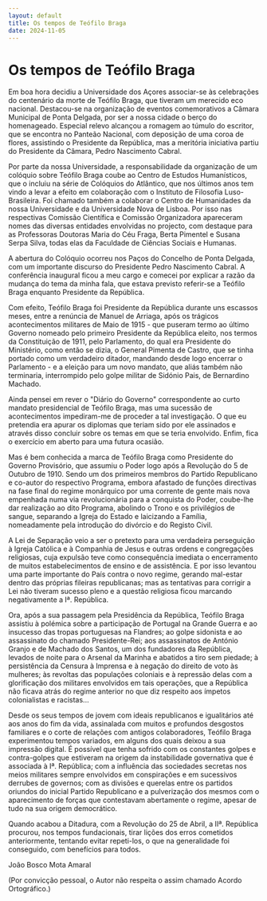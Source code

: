 ```yaml
---
layout: default
title: Os tempos de Teófilo Braga
date: 2024-11-05
---
```

# Os tempos de Teófilo Braga

Em boa hora decidiu a Universidade dos Açores associar-se às celebrações do centenário da morte de Teófilo Braga, que tiveram um merecido eco nacional. Destacou-se na organização de eventos comemorativos a Câmara Municipal de Ponta Delgada, por ser a nossa cidade o berço do homenageado. Especial relevo alcançou a romagem ao túmulo do escritor, que se encontra no Panteão Nacional, com deposição de uma coroa de flores, assistindo o Presidente da República, mas a meritória iniciativa partiu do Presidente da Câmara, Pedro Nascimento Cabral. 


Por parte da nossa Universidade, a responsabilidade da organização de um colóquio sobre Teófilo Braga coube ao Centro de Estudos Humanísticos, que o incluiu na série de Colóquios do Atlântico, que nos últimos anos tem vindo a levar a efeito em colaboração com o Instituto de Filosofia Luso-Brasileira. Foi chamado também a colaborar o Centro de Humanidades da nossa Universidade e da Universidade Nova de Lisboa. Por isso nas respectivas Comissão Científica e Comissão Organizadora apareceram nomes das diversas entidades envolvidas no projecto, com destaque para as Professoras Doutoras Maria do Céu Fraga, Berta Pimentel e Susana Serpa Silva, todas elas da Faculdade de Ciências Sociais e Humanas. 


A abertura do Colóquio ocorreu nos Paços do Concelho de Ponta Delgada, com um importante discurso do Presidente Pedro Nascimento Cabral. A conferência inaugural ficou a meu cargo e comecei por explicar a razão da mudança do tema da minha fala, que estava previsto referir-se a Teófilo Braga enquanto Presidente da República. 


Com efeito, Teófilo Braga foi Presidente da República durante uns escassos meses, entre a renúncia de Manuel de Arriaga, após os trágicos acontecimentos militares de Maio de 1915 - que puseram termo ao último Governo nomeado pelo primeiro Presidente da República eleito, nos termos da Constituição de 1911, pelo Parlamento, do qual era Presidente do Ministério, como então se dizia, o General Pimenta de Castro, que se tinha portado como um verdadeiro ditador, mandando desde logo encerrar o Parlamento - e a eleição para um novo mandato, que aliás também não terminaria, interrompido pelo golpe militar de Sidónio Pais, de Bernardino Machado. 


Ainda pensei em rever o "Diário do Governo" correspondente ao curto mandato presidencial de Teófilo Braga, mas uma sucessão de acontecimentos impediram-me de proceder a tal investigação. O que eu pretendia era apurar os diplomas que teriam sido por ele assinados e através disso concluir sobre os temas em que se teria envolvido. Enfim, fica o exercício em aberto para uma futura ocasião. 


Mas é bem conhecida a marca de Teófilo Braga como Presidente do Governo Provisório, que assumiu o Poder logo após a Revolução do 5 de Outubro de 1910. Sendo um dos primeiros membros do Partido Republicano e co-autor do respectivo Programa, embora afastado de funções directivas na fase final do regime monárquico por uma corrente de gente mais nova empenhada numa via revolucionária para a conquista do Poder, coube-lhe dar realização ao dito Programa, abolindo o Trono e os privilégios de sangue, separando a Igreja do Estado e laicizando a Família, nomeadamente pela introdução do divórcio e do Registo Civil.  


A Lei de Separação veio a ser o pretexto para uma verdadeira perseguição à Igreja Católica e à Companhia de Jesus e outras ordens e congregações religiosas, cuja expulsão teve como consequência imediata o encerramento de muitos estabelecimentos de ensino e de assistência. E por isso levantou uma parte importante do País contra o novo regime, gerando mal-estar dentro das próprias fileiras republicanas; mas as tentativas para corrigir a Lei não tiveram sucesso pleno e a questão religiosa ficou marcando negativamente a Iª. República. 


Ora, após a sua passagem pela Presidência da República, Teófilo Braga assistiu à polémica sobre a participação de Portugal na Grande Guerra e ao insucesso das tropas portuguesas na Flandres; ao golpe sidonista e ao assassinato do chamado Presidente-Rei; aos assassinatos de António Granjo e de Machado dos Santos, um dos fundadores da República, levados de noite para o Arsenal da Marinha e abatidos a tiro sem piedade; à persistência da Censura à Imprensa e à negação do direito de voto às mulheres; às revoltas das populações coloniais e à repressão delas com a glorificação dos militares envolvidos em tais operações, que a República não ficava atrás do regime anterior no que diz respeito aos ímpetos colonialistas e racistas... 


Desde os seus tempos de jovem com ideais republicanos e igualitários até aos anos do fim da vida, assinalada com muitos e profundos desgostos familiares e o corte de relações com antigos colaboradores, Teófilo Braga experimentou tempos variados, em alguns dos quais deixou a sua impressão digital. É possível que tenha sofrido com os constantes golpes e contra-golpes que estiveram na origem da instabilidade governativa que é associada à Iª. República; com a influência das sociedades secretas nos meios militares sempre envolvidos em conspirações e em sucessivos derrubes de governos; com as divisões e querelas entre os partidos oriundos do inicial Partido Republicano e a pulverização dos mesmos com o aparecimento de forças que contestavam abertamente o regime, apesar de tudo na sua origem democrático.  


Quando acabou a Ditadura, com a Revolução do 25 de Abril, a IIª. República procurou, nos tempos fundacionais, tirar lições dos erros cometidos anteriormente, tentando evitar repeti-los, o que na generalidade foi conseguido, com benefícios para todos. 


 


João Bosco Mota Amaral 


(Por convicção pessoal, o Autor não respeita o assim chamado Acordo Ortográfico.)